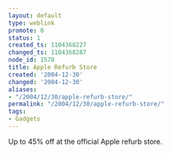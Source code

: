 ```yaml
---
layout: default
type: weblink
promote: 0
status: 1
created_ts: 1104368227
changed_ts: 1104368287
node_id: 1578
title: Apple Refurb Store
created: '2004-12-30'
changed: '2004-12-30'
aliases:
- "/2004/12/30/apple-refurb-store/"
permalink: "/2004/12/30/apple-refurb-store/"
tags:
- Gadgets
---
```

Up to 45% off at the official Apple refurb store.
